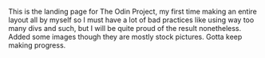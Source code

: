 This is the landing page for The Odin Project, my first time making an entire layout all by myself so I must have a lot of bad practices like using way too many divs and such, but I will be quite proud of the result nonetheless. Added some images though they are mostly stock pictures. Gotta keep making progress.